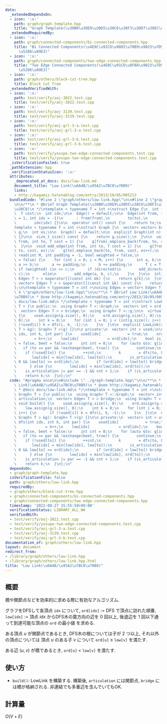 ```yaml
---
data:
  _extendedDependsOn:
  - icon: ':x:'
    path: graph/graph-template.hpp
    title: "Graph Template(\u30B0\u30E9\u30D5\u30C6\u30F3\u30D7\u30EC\u30FC\u30C8)"
  _extendedRequiredBy:
  - icon: ':x:'
    path: graph/connected-components/bi-connected-components.hpp
    title: "Bi Connected Components(\u4E8C\u91CD\u9802\u70B9\u9023\u7D50\u6210\u5206\
      \u5206\u89E3)"
  - icon: ':x:'
    path: graph/connected-components/two-edge-connected-components.hpp
    title: "Two Edge Connected Components(\u4E8C\u91CD\u8FBA\u9023\u7D50\u6210\u5206\
      \u5206\u89E3)"
  - icon: ':x:'
    path: graph/others/block-cut-tree.hpp
    title: Block Cut Tree
  _extendedVerifiedWith:
  - icon: ':x:'
    path: test/verify/aoj-3022.test.cpp
    title: test/verify/aoj-3022.test.cpp
  - icon: ':x:'
    path: test/verify/aoj-3139.test.cpp
    title: test/verify/aoj-3139.test.cpp
  - icon: ':x:'
    path: test/verify/aoj-grl-3-a.test.cpp
    title: test/verify/aoj-grl-3-a.test.cpp
  - icon: ':x:'
    path: test/verify/aoj-grl-3-b.test.cpp
    title: test/verify/aoj-grl-3-b.test.cpp
  - icon: ':x:'
    path: test/verify/yosupo-two-edge-connected-components.test.cpp
    title: test/verify/yosupo-two-edge-connected-components.test.cpp
  _isVerificationFailed: true
  _pathExtension: hpp
  _verificationStatusIcon: ':x:'
  attributes:
    _deprecated_at_docs: docs/low-link.md
    document_title: "Low Link(\u6A4B/\u95A2\u7BC0\u70B9)"
    links:
    - http://kagamiz.hatenablog.com/entry/2013/10/05/005213
  bundledCode: "#line 2 \"graph/others/low-link.hpp\"\n\n#line 2 \"graph/graph-template.hpp\"\
    \n\n/**\n * @brief Graph Template(\u30B0\u30E9\u30D5\u30C6\u30F3\u30D7\u30EC\u30FC\
    \u30C8)\n */\ntemplate < typename T = int >\nstruct Edge {\n  int from, to;\n\
    \  T cost;\n  int idx;\n\n  Edge() = default;\n\n  Edge(int from, int to, T cost\
    \ = 1, int idx = -1)\n      : from(from),\n        to(to),\n        cost(cost),\n\
    \        idx(idx) {}\n\n  operator int() const {\n    return to;\n  }\n};\n\n\
    template < typename T = int >\nstruct Graph {\n  vector< vector< Edge< T > > >\
    \ g;\n  int es;\n\n  Graph() = default;\n\n  explicit Graph(int n): g(n), es(0)\
    \ {}\n\n  size_t size() const {\n    return g.size();\n  }\n\n  void add_directed_edge(int\
    \ from, int to, T cost = 1) {\n    g[from].emplace_back(from, to, cost, es++);\n\
    \  }\n\n  void add_edge(int from, int to, T cost = 1) {\n    g[from].emplace_back(from,\
    \ to, cost, es);\n    g[to].emplace_back(to, from, cost, es++);\n  }\n\n  void\
    \ read(int M, int padding = -1, bool weighted = false,\n            bool directed\
    \ = false) {\n    for (int i = 0; i < M; i++) {\n      int a, b;\n      cin >>\
    \ a >> b;\n      a += padding;\n      b += padding;\n      T c = T(1);\n     \
    \ if (weighted) cin >> c;\n      if (directed)\n        add_directed_edge(a, b,\
    \ c);\n      else\n        add_edge(a, b, c);\n    }\n  }\n\n  inline vector<\
    \ Edge< T > > &operator[](const int &k) {\n    return g[k];\n  }\n\n  inline const\
    \ vector< Edge< T > > &operator[](const int &k) const {\n    return g[k];\n  }\n\
    };\n\ntemplate < typename T = int >\nusing Edges = vector< Edge< T > >;\n#line\
    \ 4 \"graph/others/low-link.hpp\"\n\n/**\n * @brief Low Link(\u6A4B/\u95A2\u7BC0\
    \u70B9)\n * @see http://kagamiz.hatenablog.com/entry/2013/10/05/005213\n * @docs\
    \ docs/low-link.md\n */\ntemplate < typename T = int >\nstruct LowLink: Graph<\
    \ T > {\n public:\n  using Graph< T >::Graph;\n  vector< int > ord, low, articulation;\n\
    \  vector< Edge< T > > bridge;\n  using Graph< T >::g;\n\n  virtual void build()\
    \ {\n    used.assign(g.size(), 0);\n    ord.assign(g.size(), 0);\n    low.assign(g.size(),\
    \ 0);\n    int k = 0;\n    for (int i = 0; i < (int)g.size(); i++) {\n      if\
    \ (!used[i]) k = dfs(i, k, -1);\n    }\n  }\n\n  explicit LowLink(const Graph<\
    \ T > &g): Graph< T >(g) {}\n\n private:\n  vector< int > used;\n\n  int dfs(int\
    \ idx, int k, int par) {\n    used[idx]            = true;\n    ord[idx]     \
    \        = k++;\n    low[idx]             = ord[idx];\n    bool is_articulation\
    \ = false, beet = false;\n    int cnt = 0;\n    for (auto &to: g[idx]) {\n   \
    \   if (to == par && !exchange(beet, true)) {\n        continue;\n      }\n  \
    \    if (!used[to]) {\n        ++cnt;\n        k        = dfs(to, k, idx);\n \
    \       low[idx] = min(low[idx], low[to]);\n        is_articulation |= par >=\
    \ 0 && low[to] >= ord[idx];\n        if (ord[idx] < low[to]) bridge.emplace_back(to);\n\
    \      } else {\n        low[idx] = min(low[idx], ord[to]);\n      }\n    }\n\
    \    is_articulation |= par == -1 && cnt > 1;\n    if (is_articulation) articulation.push_back(idx);\n\
    \    return k;\n  }\n};\n"
  code: "#pragma once\n\n#include \"../graph-template.hpp\"\n\n/**\n * @brief Low\
    \ Link(\u6A4B/\u95A2\u7BC0\u70B9)\n * @see http://kagamiz.hatenablog.com/entry/2013/10/05/005213\n\
    \ * @docs docs/low-link.md\n */\ntemplate < typename T = int >\nstruct LowLink:\
    \ Graph< T > {\n public:\n  using Graph< T >::Graph;\n  vector< int > ord, low,\
    \ articulation;\n  vector< Edge< T > > bridge;\n  using Graph< T >::g;\n\n  virtual\
    \ void build() {\n    used.assign(g.size(), 0);\n    ord.assign(g.size(), 0);\n\
    \    low.assign(g.size(), 0);\n    int k = 0;\n    for (int i = 0; i < (int)g.size();\
    \ i++) {\n      if (!used[i]) k = dfs(i, k, -1);\n    }\n  }\n\n  explicit LowLink(const\
    \ Graph< T > &g): Graph< T >(g) {}\n\n private:\n  vector< int > used;\n\n  int\
    \ dfs(int idx, int k, int par) {\n    used[idx]            = true;\n    ord[idx]\
    \             = k++;\n    low[idx]             = ord[idx];\n    bool is_articulation\
    \ = false, beet = false;\n    int cnt = 0;\n    for (auto &to: g[idx]) {\n   \
    \   if (to == par && !exchange(beet, true)) {\n        continue;\n      }\n  \
    \    if (!used[to]) {\n        ++cnt;\n        k        = dfs(to, k, idx);\n \
    \       low[idx] = min(low[idx], low[to]);\n        is_articulation |= par >=\
    \ 0 && low[to] >= ord[idx];\n        if (ord[idx] < low[to]) bridge.emplace_back(to);\n\
    \      } else {\n        low[idx] = min(low[idx], ord[to]);\n      }\n    }\n\
    \    is_articulation |= par == -1 && cnt > 1;\n    if (is_articulation) articulation.push_back(idx);\n\
    \    return k;\n  }\n};\n"
  dependsOn:
  - graph/graph-template.hpp
  isVerificationFile: false
  path: graph/others/low-link.hpp
  requiredBy:
  - graph/others/block-cut-tree.hpp
  - graph/connected-components/bi-connected-components.hpp
  - graph/connected-components/two-edge-connected-components.hpp
  timestamp: '2022-08-27 15:55:50+09:00'
  verificationStatus: LIBRARY_ALL_WA
  verifiedWith:
  - test/verify/aoj-3022.test.cpp
  - test/verify/yosupo-two-edge-connected-components.test.cpp
  - test/verify/aoj-grl-3-a.test.cpp
  - test/verify/aoj-3139.test.cpp
  - test/verify/aoj-grl-3-b.test.cpp
documentation_of: graph/others/low-link.hpp
layout: document
redirect_from:
- /library/graph/others/low-link.hpp
- /library/graph/others/low-link.hpp.html
title: "Low Link(\u6A4B/\u95A2\u7BC0\u70B9)"
---
```

## 概要
橋や関節点などを効率的に求める際に有効なアルゴリズム.

グラフをDFSして各頂点 `idx` について, `ord[idx]` := DFS で頂点に訪れた順番, `low[idx]` := 頂点 $idx$ からDFS木の葉方向の辺を $0$ 回以上, 後退辺を $1$ 回以下通って到達可能な頂点の `ord` の最小値 を求める.

ある頂点 $u$ が関節点であるとき, DFS木の根については子が $2$ つ以上, それ以外の頂点については 頂点 $u$ のある子 $v$ について `ord[u]` $\le$ `low[v]` を満たす.

ある辺 $(u, v)$ が橋であるとき, `ord[u]` $\lt$ `low[v]` を満たす.

## 使い方

* `build()`: LowLink を構築する. 構築後, `articulation` には関節点, `bridge` には橋が格納される. 非連結でも多重辺を含んでいてもOK.


## 計算量

$O(V + E)$
